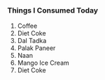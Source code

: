 # <h3> Things I Consumed Today </h3>
1. Coffee
2. Diet Coke
3. Dal Tadka
4. Palak Paneer
5. Naan
6. Mango Ice Cream
7. Diet Coke
